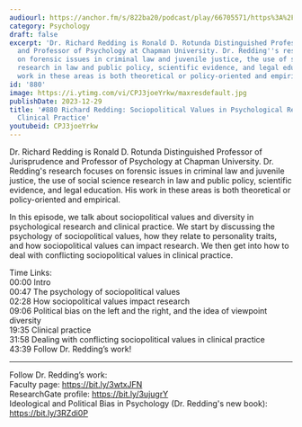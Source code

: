 ```yaml
---
audiourl: https://anchor.fm/s/822ba20/podcast/play/66705571/https%3A%2F%2Fd3ctxlq1ktw2nl.cloudfront.net%2Fstaging%2F2023-2-16%2Fc9c2a581-26e5-b6ba-969e-602877b10d87.m4a
category: Psychology
draft: false
excerpt: 'Dr. Richard Redding is Ronald D. Rotunda Distinguished Professor of Jurisprudence
  and Professor of Psychology at Chapman University. Dr. Redding''s research focuses
  on forensic issues in criminal law and juvenile justice, the use of social science
  research in law and public policy, scientific evidence, and legal education.  His
  work in these areas is both theoretical or policy-oriented and empirical. '
id: '880'
image: https://i.ytimg.com/vi/CPJ3joeYrkw/maxresdefault.jpg
publishDate: 2023-12-29
title: '#880 Richard Redding: Sociopolitical Values in Psychological Research and
  Clinical Practice'
youtubeid: CPJ3joeYrkw
---
```

<div class="timelinks">

Dr. Richard Redding is Ronald D. Rotunda Distinguished Professor of Jurisprudence and Professor of Psychology at Chapman University. Dr. Redding's research focuses on forensic issues in criminal law and juvenile justice, the use of social science research in law and public policy, scientific evidence, and legal education.  His work in these areas is both theoretical or policy-oriented and empirical. 

In this episode, we talk about sociopolitical values and diversity in psychological research and clinical practice. We start by discussing the psychology of sociopolitical values, how they relate to personality traits, and how sociopolitical values can impact research. We then get into how to deal with conflicting sociopolitical values in clinical practice.

Time Links:  
<time>00:00</time> Intro  
<time>00:47</time> The psychology of sociopolitical values  
<time>02:28</time> How sociopolitical values impact research  
<time>09:06</time> Political bias on the left and the right, and the idea of viewpoint diversity  
<time>19:35</time> Clinical practice  
<time>31:58</time> Dealing with conflicting sociopolitical values in clinical practice  
<time>43:39</time> Follow Dr. Redding’s work!

---

Follow Dr. Redding’s work:  
Faculty page: https://bit.ly/3wtxJFN  
ResearchGate profile: https://bit.ly/3ujugrY  
Ideological and Political Bias in Psychology (Dr. Redding's new book): https://bit.ly/3RZdi0P
</div>


